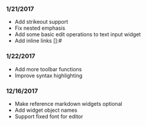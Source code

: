 ### 1/21/2017 ###
 + Add strikeout support
 + Fix nested emphasis
 + Add some basic edit operations to text input widget
 + Add inline links [<dest>]:#<name>
### 1/22/2017 ###
 + Add more toolbar functions
 + Improve syntax highlighting
### 12/16/2017 ###
 + Make reference markdown widgets optional
 + Add widget object names
 + Support fixed font for editor
